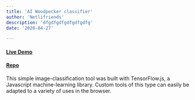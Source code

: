 ```yaml
---
title: 'AI Woodpecker classifier'
author: 'Netlifriends'
description: 'dfgdfgdfgdfgdfgdfg'
date: '2020-04-27'

---
```


#### [Live Demo](https://lo-ips.herokuapp.com/) &nbsp;&nbsp;&nbsp;&nbsp;    
#### [Repo](https://github.com/prokopious/lo-ips)

This simple image-classification tool was built with TensorFlow.js, a Javascript machine-learning library. Custom tools of this type can easily be adapted to a variety of uses in the browser.